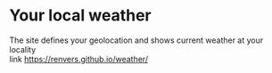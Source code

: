 # Your local weather
The site defines your geolocation and shows current weather at your locality <br>
link https://renvers.github.io/weather/

